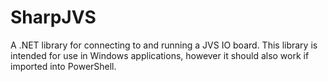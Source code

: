 # SharpJVS
A .NET library for connecting to and running a JVS IO board. This library is intended for use in Windows applications, however it should also work if imported into PowerShell.
